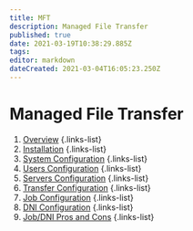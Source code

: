```yaml
---
title: MFT
description: Managed File Transfer
published: true
date: 2021-03-19T10:38:29.885Z
tags: 
editor: markdown
dateCreated: 2021-03-04T16:05:23.250Z
---
```


# Managed File Transfer

1. [Overview](/integration/tibco/mft/overview)
{.links-list}
2. [Installation](/integration/tibco/mft/installation)
{.links-list}
3. [System Configuration](/integration/tibco/mft/systemConfiguration)
{.links-list}
4. [Users Configuration](/integration/tibco/mft/usersConfiguration)
{.links-list}
5. [Servers Configuration](/integration/tibco/mft/serversConfiguration)
{.links-list}
6. [Transfer Configuration](/integration/tibco/mft/transferConfiguration)
{.links-list}
7. [Job Configuration](/integration/tibco/mft/jobConfiguration)
{.links-list}
8. [DNI Configuration](/integration/tibco/mft/dniConfiguration)
{.links-list}
9. [Job/DNI Pros and Cons](/integration/tibco/mft/jobdni)
{.links-list}